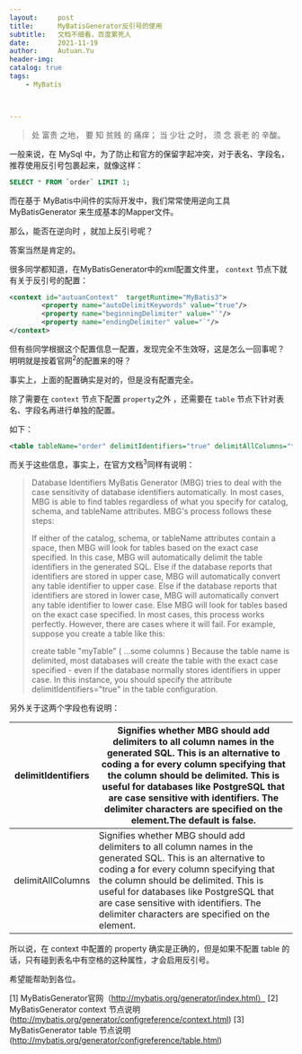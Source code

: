 ```yaml
---
layout:     post
title:      MyBatisGenerator反引号的使用
subtitle:   文档不细看，百度累死人
date:       2021-11-19
author:     Autuan.Yu
header-img:
catalog: true
tags:
    - MyBatis



---
```


> 处 富贵 之地， 要 知 贫贱 的 痛痒； 当 少壮 之时， 须 念 衰老 的 辛酸。



一般来说，在 MySql 中，为了防止和官方的保留字起冲突，对于表名、字段名，推荐使用反引号包裹起来，就像这样：  

```` sql
SELECT * FROM `order` LIMIT 1;
````

而在基于 MyBatis中间件的实际开发中，我们常常使用逆向工具 MyBatisGenerator 来生成基本的Mapper文件。  

那么，能否在逆向时 ，就加上反引号呢？  

答案当然是肯定的。  


很多同学都知道，在MyBatisGenerator中的xml配置文件里， `context` 节点下就有关于反引号的配置：

```` xml
<context id="autuanContext"  targetRuntime="MyBatis3">
  		<property name="autoDelimitKeywords" value="true"/>
        <property name="beginningDelimiter" value="`"/>
        <property name="endingDelimiter" value="`"/>
</context>
````

但有些同学根据这个配置信息一配置，发现完全不生效呀，这是怎么一回事呢？ 明明就是按着官网<sup>2</sup>的配置来的呀？  

事实上，上面的配置确实是对的，但是没有配置完全。  

除了需要在  `context` 节点下配置 `property`之外 ，还需要在 `table` 节点下针对表名、字段名再进行单独的配置。  

如下：  

```` xml
<table tableName="order" delimitIdentifiers="true" delimitAllColumns="true" />
````



而关于这些信息，事实上，在官方文档<sup>3</sup>同样有说明：  

> Database Identifiers
> MyBatis Generator (MBG) tries to deal with the case sensitivity of database identifiers automatically. In most cases, MBG is able to find tables regardless of what you specify for catalog, schema, and tableName attributes. MBG's process follows these steps:
>
> If either of the catalog, schema, or tableName attributes contain a space, then MBG will look for tables based on the exact case specified. In this case, MBG will automatically delimit the table identifiers in the generated SQL.
> Else if the database reports that identifiers are stored in upper case, MBG will automatically convert any table identifier to upper case.
> Else if the database reports that identifiers are stored in lower case, MBG will automatically convert any table identifier to lower case.
> Else MBG will look for tables based on the exact case specified.
> In most cases, this process works perfectly. However, there are cases where it will fail. For example, suppose you create a table like this:
>
> create table "myTable" (
>   ...some columns
> )
> Because the table name is delimited, most databases will create the table with the exact case specified - even if the database normally stores identifiers in upper case. In this instance, you should specify the attribute delimitIdentifiers="true" in the table configuration.



另外关于这两个字段也有说明：  

| delimitIdentifiers | Signifies whether MBG should add delimiters to all column names in the generated SQL. This is an alternative to coding a <columnOverride> for every column specifying that the column should be delimited. This is useful for databases like PostgreSQL that are case sensitive with identifiers. The delimiter characters are specified on the <context> element.The default is false. |
| ------------------ | ------------------------------------------------------------ |
| delimitAllColumns  | Signifies whether MBG should add delimiters to all column names in the generated SQL. This is an alternative to coding a <columnOverride> for every column specifying that the column should be delimited. This is useful for databases like PostgreSQL that are case sensitive with identifiers. The delimiter characters are specified on the <context> element. |


所以说，在 context 中配置的 property 确实是正确的，但是如果不配置 table 的话，只有碰到表名中有空格的这种属性，才会启用反引号。  

希望能帮助到各位。  

[1] MyBatisGenerator官网（http://mybatis.org/generator/index.html）
[2] MyBatisGenerator context 节点说明  (http://mybatis.org/generator/configreference/context.html)
[3] MyBatisGenerator table 节点说明  (http://mybatis.org/generator/configreference/table.html)

